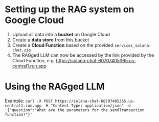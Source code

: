 # Setting up the RAG system on Google Cloud
1. Upload all data into a **bucket** on Google Cloud
2. Create a **data store** from this bucket 
3. Create a **Cloud Function** based on the provided ```services_solana-chat.zip```
4. The RAGged LLM can now be accessed by the link provided by the Cloud Function, e.g. https://solana-chat-60707405365.us-central1.run.app 

# Using the RAGged LLM
Example: ```curl -X POST https://solana-chat-60707405365.us-central1.run.app -H "Content-Type: application/json" -d '{"question":"What are the parameters for the sendTransaction function?"}'```